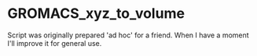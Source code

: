 # GROMACS_xyz_to_volume
Script was originally prepared 'ad hoc' for a friend. When I have a moment I'll improve it for general use.
